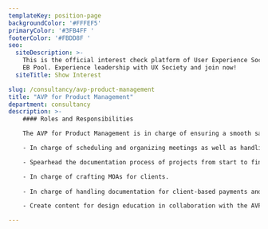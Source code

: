 ```yaml
---
templateKey: position-page
backgroundColor: '#FFFEF5'
primaryColor: '#3FB4FF '
footerColor: '#FBDD8F '
seo:
  siteDescription: >-
    This is the official interest check platform of User Experience Society for
    EB Pool. Experience leadership with UX Society and join now!
  siteTitle: Show Interest

slug: /consultancy/avp-product-management
title: "AVP for Product Management"
department: consultancy
description: >-
    #### Roles and Responsibilities

    The AVP for Product Management is in charge of ensuring a smooth sailing process from project deployment to project turnover. They will be handling the logistics of numerous UXDC-Dev meetings while working alongside the team on various projects. They shall also collaborate on content for design education. They shall execute the following tasks:

    - In charge of scheduling and organizing meetings as well as handling logistics for events.

    - Spearhead the documentation process of projects from start to finish alongside UXS and its clients in User Research and Design Sessions.

    - In charge of crafting MOAs for clients.
  
    - In charge of handling documentation for client-based payments and reimbursements along with the Finance department.

    - Create content for design education in collaboration with the AVP for Design Mentorship.

---
```


